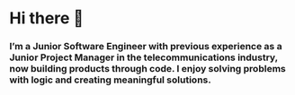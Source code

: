 # Hi there 👋 

### I’m a Junior Software Engineer with previous experience as a Junior Project Manager in the telecommunications industry, now building products through code. I enjoy solving problems with logic and creating meaningful solutions.
